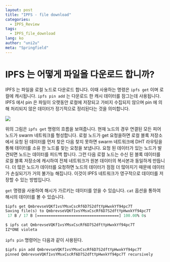 ```yaml
---
layout: post
title: "IPFS - file download"
categories:
  - IPFS_Review
tags:
  - IPFS_file_download
lang: ko
author: "uni2u"
meta: "Springfield"
---
```


# IPFS 는 어떻게 파일을 다운로드 합니까?

IPFS 는 파일을 로컬 노드로 다운로드 합니다. 이때 사용하는 명령은 `ipfs get` 이며 로컬에 캐시됩니다. `ipfs pin add` 는 다운로드 한 캐시 데이터를 잠그는데 사용됩니다. IPFS 에서 pin 은 파일이 오랫동안 로컬에 저장되고 가비지 수집되지 않으며 pin 에 의해 처리되지 않은 데이터가 정기적으로 정리된다는 것을 의미합니다.

![](https://pocket-image-cache.com/direct?url=http%3A%2F%2Fimage.chaindesk.cn%2FIPFS101.jpg%2Fmark&resize=w1408)

위의 그림은 `ipfs get` 명령의 흐름을 보여줍니다. 현재 노드의 경우 연결된 모든 피어 노드가 swarm 네트워크를 형성합니다. 로컬 노드가 get 요청을하면 로컬 블록 저장소에서 요청 된 데이터를 먼저 찾은 다음 찾지 못하면 swarm 네트워크에 DHT 라우팅을 통해 데이터를 소유 한 노드를 찾는 요청을 보냅니다. 요청 된 데이터가 있는 노드가 발견되면 노드는 데이터를 피드백 합니다. 그런 다음 로컬 노드는 수신 된 블록 데이터를 로컬 블록 저장소에 캐시하여 전체 네트워크가 원본 데이터의 복사본과 동일하게 만듭니다. 더 많은 노드가 데이터를 요청하면 노드의 데이터가 점점 더 많아지기 때문에 데이터가 손실되기가 거의 불가능 해집니다. 이것이 IPFS 네트워크가 영구적으로 데이터를 저장할 수 있는 방법입니다.

`get` 명령을 사용하여 해시가 가르키는 데이터를 얻을 수 있습니다. `cat` 옵션을 통하여 해시의 데이터를 볼 수 있습니다.

```protobuf
$ipfs get QmbrevseVQKf1vsYMsxCscRf6D7S2dftYpHwxkYf94pc7T
Saving file(s) to QmbrevseVQKf1vsYMsxCscRf6D7S2dftYpHwxkYf94pc7T
 17 B / 17 B [====================================] 100.00% 0s

$ ipfs cat QmbrevseVQKf1vsYMsxCscRf6D7S2dftYpHwxkYf94pc7T
IZ*ONE violeta
```

`ipfs pin` 명령어는 다음과 같이 사용된다.

```protobuf
$ipfs pin add QmbrevseVQKf1vsYMsxCscRf6D7S2dftYpHwxkYf94pc7T
pinned QmbrevseVQKf1vsYMsxCscRf6D7S2dftYpHwxkYf94pc7T recursively
```
